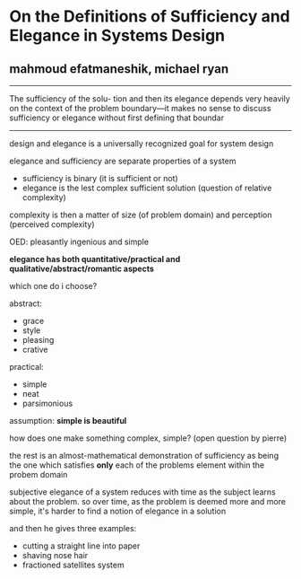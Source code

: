 # On the Definitions of Sufficiency and Elegance in Systems Design

## mahmoud efatmaneshik, michael ryan

---
 
 The sufficiency of the solu-  tion and then its elegance depends very heavily on the context   of the problem boundary—it makes no sense to discuss sufficiency or elegance without first defining that boundar
 
---

design and elegance is a universally recognized goal for system design

elegance and sufficiency are separate properties of a system

- sufficiency is binary (it is sufficient or not)
- elegance is the lest complex sufficient solution (question of relative complexity)

complexity is then a matter of size (of problem domain) and perception (perceived complexity)

OED: pleasantly ingenious and simple

__elegance has both quantitative/practical and qualitative/abstract/romantic aspects__

which one do i choose?

abstract:
- grace
- style
- pleasing
- crative

practical:
- simple
- neat
- parsimonious

assumption: __simple is beautiful__

how does one make something complex, simple? (open question by pierre)

the rest is an almost-mathematical demonstration of sufficiency as being the one which satisfies __only__ each of the problems element within the probem domain

subjective elegance of a system reduces with time as the subject learns about the problem. so over time, as the problem is deemed more and more simple, it's harder to find a notion of elegance in a solution

and then he gives three examples:
- cutting a straight line into paper
- shaving nose hair
- fractioned satellites system